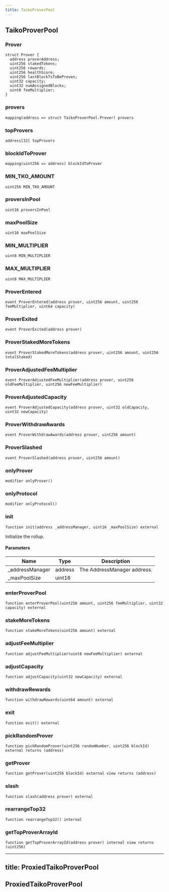 ```yaml
---
title: TaikoProverPool
---
```


## TaikoProverPool

### Prover

```solidity
struct Prover {
  address proverAddress;
  uint256 stakedTokens;
  uint256 rewards;
  uint256 healthScore;
  uint256 lastBlockTsToBeProven;
  uint32 capacity;
  uint32 numAssignedBlocks;
  uint8 feeMultiplier;
}
```

### provers

```solidity
mapping(address => struct TaikoProverPool.Prover) provers
```

### topProvers

```solidity
address[32] topProvers
```

### blockIdToProver

```solidity
mapping(uint256 => address) blockIdToProver
```

### MIN_TKO_AMOUNT

```solidity
uint256 MIN_TKO_AMOUNT
```

### proversInPool

```solidity
uint16 proversInPool
```

### maxPoolSize

```solidity
uint16 maxPoolSize
```

### MIN_MULTIPLIER

```solidity
uint8 MIN_MULTIPLIER
```

### MAX_MULTIPLIER

```solidity
uint8 MAX_MULTIPLIER
```

### ProverEntered

```solidity
event ProverEntered(address prover, uint256 amount, uint256 feeMultiplier, uint64 capacity)
```

### ProverExited

```solidity
event ProverExited(address prover)
```

### ProverStakedMoreTokens

```solidity
event ProverStakedMoreTokens(address prover, uint256 amount, uint256 totalStaked)
```

### ProverAdjustedFeeMultiplier

```solidity
event ProverAdjustedFeeMultiplier(address prover, uint256 oldFeeMultiplier, uint256 newFeeMultiplier)
```

### ProverAdjustedCapacity

```solidity
event ProverAdjustedCapacity(address prover, uint32 oldCapacity, uint32 newCapacity)
```

### ProverWithdrawAwards

```solidity
event ProverWithdrawAwards(address prover, uint256 amount)
```

### ProverSlashed

```solidity
event ProverSlashed(address prover, uint256 amount)
```

### onlyProver

```solidity
modifier onlyProver()
```

### onlyProtocol

```solidity
modifier onlyProtocol()
```

### init

```solidity
function init(address _addressManager, uint16 _maxPoolSize) external
```

Initialize the rollup.

#### Parameters

| Name             | Type    | Description                 |
| ---------------- | ------- | --------------------------- |
| \_addressManager | address | The AddressManager address. |
| \_maxPoolSize    | uint16  |                             |

### enterProverPool

```solidity
function enterProverPool(uint256 amount, uint256 feeMultiplier, uint32 capacity) external
```

### stakeMoreTokens

```solidity
function stakeMoreTokens(uint256 amount) external
```

### adjustFeeMultiplier

```solidity
function adjustFeeMultiplier(uint8 newFeeMultiplier) external
```

### adjustCapacity

```solidity
function adjustCapacity(uint32 newCapacity) external
```

### withdrawRewards

```solidity
function withdrawRewards(uint64 amount) external
```

### exit

```solidity
function exit() external
```

### pickRandomProver

```solidity
function pickRandomProver(uint256 randomNumber, uint256 blockId) external returns (address)
```

### getProver

```solidity
function getProver(uint256 blockId) external view returns (address)
```

### slash

```solidity
function slash(address prover) external
```

### rearrangeTop32

```solidity
function rearrangeTop32() internal
```

### getTopProverArrayId

```solidity
function getTopProverArrayId(address prover) internal view returns (uint256)
```

---

## title: ProxiedTaikoProverPool

## ProxiedTaikoProverPool
